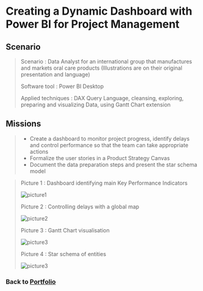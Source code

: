 # Creating a Dynamic Dashboard with Power BI for Project Management

## Scenario
 > Scenario : Data Analyst for an international group that manufactures and markets oral care products (Illustrations are on their original presentation and language)
> 
 > Software tool : Power BI Desktop
>
 > Applied techniques : DAX Query Language, cleansing, exploring, preparing and visualizing Data, using Gantt Chart extension

## Missions
> * Create a dashboard to monitor project progress, identify delays and control performance so that the team can take appropriate actions
> * Formalize the user stories in a Product Strategy Canvas
> * Document the data preparation steps and present the star schema model

>   Picture 1 : Dashboard identifying main Key Performance Indicators
> 
>   ![picture1](/Projects/Project_7_folder/images/Image_1.png)
> 
>   Picture 2 : Controlling delays with a global map
>
>   ![picture2](/Projects/Project_7_folder/images/Image_2.png)
> 
>   Picture 3 : Gantt Chart visualisation
>
>   ![picture3](/Projects/Project_7_folder/images/Image_3.png)
> 
>   Picture 4 : Star schema of entities
>
>   ![picture3](/Projects/Project_7_folder/images/Image_4.png)


### Back to [Portfolio](https://ivancor93.github.io/Portfolio)
